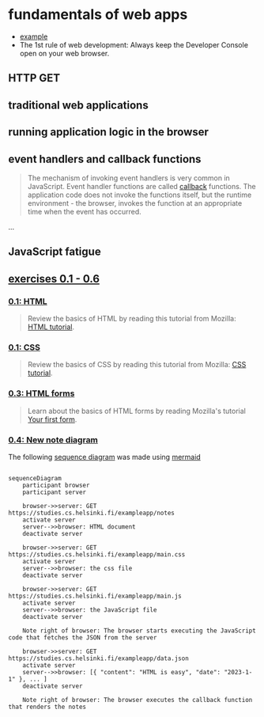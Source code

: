 # fundamentals of web apps

- [example]
- The 1st rule of web development: Always keep the Developer Console open on your web browser.

## HTTP GET

## traditional web applications

## running application logic in the browser

## event handlers and callback functions

>The mechanism of invoking event handlers is very common in JavaScript. Event handler functions are called [callback] functions. The application code does not invoke the functions itself, but the runtime environment - the browser, invokes the function at an appropriate time when the event has occurred.


...

## JavaScript fatigue

## [exercises 0.1 - 0.6](https://fullstackopen.com/en/part0/fundamentals_of_web_apps#exercises-0-1-0-6)

### [0.1: HTML](./exercises/01html/README.md)

>Review the basics of HTML by reading this tutorial from Mozilla: [HTML tutorial].


### [0.1: CSS](./exercises/01css/README.md)

>Review the basics of CSS by reading this tutorial from Mozilla: [CSS tutorial].

### [0.3: HTML forms](./exercises/03html_forms/README.md)

>Learn about the basics of HTML forms by reading Mozilla's tutorial [Your first form].

### [0.4: New note diagram](./exercises/04note_diagram/README.md)

The following [sequence diagram] was made using [mermaid]

```mermaid

sequenceDiagram
    participant browser
    participant server

    browser->>server: GET https://studies.cs.helsinki.fi/exampleapp/notes
    activate server
    server-->>browser: HTML document
    deactivate server

    browser->>server: GET https://studies.cs.helsinki.fi/exampleapp/main.css
    activate server
    server-->>browser: the css file
    deactivate server

    browser->>server: GET https://studies.cs.helsinki.fi/exampleapp/main.js
    activate server
    server-->>browser: the JavaScript file
    deactivate server

    Note right of browser: The browser starts executing the JavaScript code that fetches the JSON from the server

    browser->>server: GET https://studies.cs.helsinki.fi/exampleapp/data.json
    activate server
    server-->>browser: [{ "content": "HTML is easy", "date": "2023-1-1" }, ... ]
    deactivate server

    Note right of browser: The browser executes the callback function that renders the notes

```

[example]: https://studies.cs.helsinki.fi/exampleapp
[HTTP]: https://developer.mozilla.org/en-US/docs/Web/HTTP
[GET]: https://developer.mozilla.org/en-US/docs/Web/HTTP/Methods/GET
[status code]: https://en.wikipedia.org/wiki/List_of_HTTP_status_codes
[callback]: https://developer.mozilla.org/en-US/docs/Glossary/Callback_function
[HTML tutorial]: https://developer.mozilla.org/en-US/docs/Learn/Getting_started_with_the_web/HTML_basics
[CSS tutorial]: https://developer.mozilla.org/en-US/docs/Learn/Getting_started_with_the_web/CSS_basics
[Your first form]: https://developer.mozilla.org/en-US/docs/Learn/Forms/Your_first_form
[sequence diagram]: https://www.geeksforgeeks.org/unified-modeling-language-uml-sequence-diagrams
[mermaid]: https://github.com/mermaid-js/mermaid#sequence-diagram-docs---live-editor